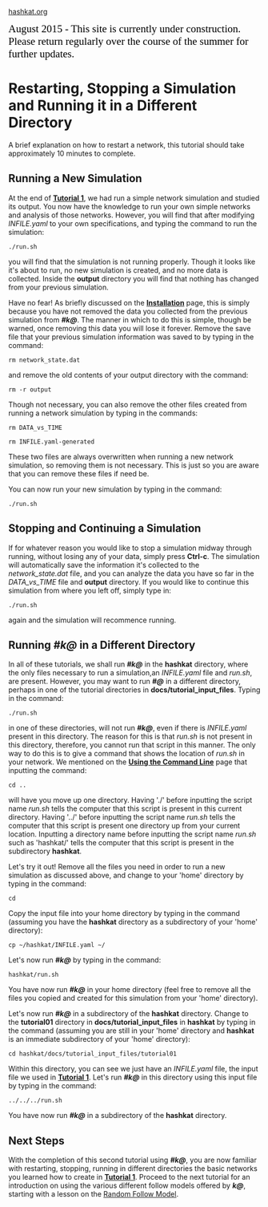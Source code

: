 [hashkat.org](http://hashkat.org)

<span style="color:black; font-family:Georgia; font-size:1.5em;">August 2015 - This site is currently under construction. Please return regularly over the course of the summer for further updates. </span>

# Restarting, Stopping a Simulation and Running it in a Different Directory

A brief explanation on how to restart a network, this tutorial should take approximately 10 minutes to complete.

## Running a New Simulation

At the end of [**Tutorial 1**](http://docs.hashkat.org/en/latest/tutorial01/), we had run a simple network simulation and studied its output. You now have the knowledge to run your own simple networks and analysis of those networks.
However, you will find that after modifying *INFILE.yaml* to your own specifications, and typing the command to run the simulation:

`./run.sh`

you will find that the simulation is not running properly. Though it looks like it's about to run, no new simulation is created, and no more data is collected. Inside the **output**
directory you will find that nothing has changed from your previous simulation.

Have no fear! As briefly discussed on the [**Installation**](http://docs.hashkat.org/en/latest/installation/) page, this is simply because you have not removed the data you collected from the previous simulation from ***#k@***. The manner in which to do this is simple, though be warned,
once removing this data you will lose it forever. Remove the save file that your previous simulation information was saved to by typing in the command:

`rm network_state.dat`

and remove the old contents of your output directory with the command:

`rm -r output`

Though not necessary, you can also remove the other files created from running a network simulation by typing in the commands:

`rm DATA_vs_TIME`

`rm INFILE.yaml-generated`

These two files are always overwritten when running a new network simulation, so removing them is not necessary. This is just so you are aware that you can remove these files if need be.

You can now run your new simulation by typing in the command:

`./run.sh`

## Stopping and Continuing a Simulation

If for whatever reason you would like to stop a simulation midway through running, without losing any of your data, simply press **Ctrl-c**. The simulation will automatically
save the information it's collected to the *network_state.dat* file, and you can analyze the data you have so far in the *DATA_vs_TIME* file and **output** directory. If you would like
to continue this simulation from where you left off, simply type in:

`./run.sh`

again and the simulation will recommence running.

## Running ***#k@*** in a Different Directory

In all of these tutorials, we shall run ***#k@*** in the **hashkat** directory, where the only files necessary to run a simulation,an *INFILE.yaml* file and *run.sh*, are present. However, you may want to run ***#@*** in a different directory, perhaps in one of the tutorial directories in **docs/tutorial_input_files**. Typing in the command:

`./run.sh`

in one of these directories, will not run ***#k@***, even if there is *INFILE.yaml* present in this directory. The reason for this is that *run.sh* is not present in this directory, therefore, you cannot run that script in this manner. The only way to do this is to give a command that shows the location of *run.sh* in your network. We mentioned on the [**Using the Command Line**](http://docs.hashkat.org/en/latest/commandline/) page that inputting the command:

`cd ..`

will have you move up one directory. Having './' before inputting the script name *run.sh* tells the computer that this script is present in this current directory. Having '../' before inputting the script name *run.sh* tells the computer that this script is present one directory up from your current location. Inputting a directory name before inputting the script name *run.sh* such as 'hashkat/' tells the computer that this script is present in the subdirectory **hashkat**.

Let's try it out! Remove all the files you need in order to run a new simulation as discussed above, and change to your 'home' directory by typing in the command:

`cd`

Copy the input file into your home directory by typing in the command (assuming you have the **hashkat** directory as a subdirectory of your 'home' directory):

`cp ~/hashkat/INFILE.yaml ~/`

Let's now run ***#k@*** by typing in the command:

`hashkat/run.sh`

You have now run ***#k@*** in your home directory (feel free to remove all the files you copied and created for this simulation from your 'home' directory).

Let's now run ***#k@*** in a subdirectory of the **hashkat** directory. Change to the **tutorial01** directory in **docs/tutorial_input_files** in **hashkat** by typing in the command (assuming you are still in your 'home' directory and **hashkat** is an immediate subdirectory of your 'home' directory):

`cd hashkat/docs/tutorial_input_files/tutorial01`

Within this directory, you can see we just have an *INFILE.yaml* file, the input file we used in [**Tutorial 1**](https://github.com/hashkat/hashkat/blob/master/docs/tutorial_input_files/tutorial01/INFILE.yaml). Let's run ***#k@*** in this directory using this input file by typing in the command:

`../../../run.sh`

You have now run ***#k@*** in a subdirectory of the **hashkat** directory.

## Next Steps

With the completion of this second tutorial using ***#k@***, you are now familiar with restarting, stopping, running in different directories the
basic networks you learned how to create in [**Tutorial 1**](http://docs.hashkat.org/en/latest/tutorial01/). Proceed to the next tutorial for an introduction on using the various different follow models offered by ***k@***, starting with a lesson on the [Random Follow Model](http://docs.hashkat.org/en/latest/tutorial03/).
